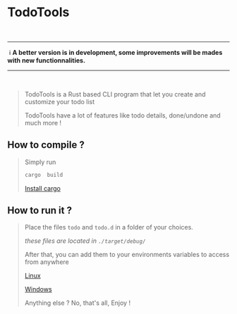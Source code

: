 # TodoTools
​
** **
​
ℹ️  **A better version is in development, some improvements will be mades with new functionnalities.**
​
** **
​
> TodoTools is a Rust based CLI program that let you create and customize your todo list
> 
> TodoTools have a lot of features like todo details, done/undone and much more !

## How to compile ?
> Simply run
> ```bash
> cargo  build
> ```
> [Install cargo](https://crates.io)


## How to run it ?
> Place the files `todo` and `todo.d` in a folder of your choices.
> 
> *these files are located in `./target/debug/`*
> 
> After that, you can add them to your environments variables to access from anywhere
> 
> [Linux](https://opensource.com/article/17/6/set-path-linux)
> 
> [Windows](https://www.computerhope.com/issues/ch000549.htm)
>
> 
> Anything else ? No, that's all, Enjoy !


